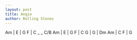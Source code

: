 ```yaml
---
layout: post
title: Angie
author: Rolling Stones
---
```

<canvas class="chord">
Am | E | G F | C _ _ C/B
Am | E | G F | C
G | G | Dm Am | C F | G
</canvas>
